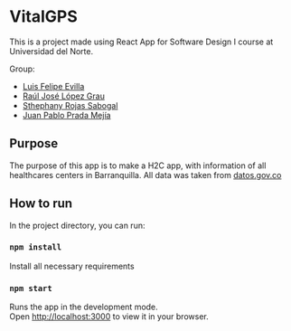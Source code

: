 # VitalGPS

This is a project made using React App for Software Design I course at Universidad del Norte.

Group:

- [Luis Felipe Evilla](https://github.com/luisFelipeEvilla)
- [Raúl José López Grau](https://github.com/galoryzen)
- [Sthephany Rojas Sabogal](https://github.com/sthephanyr15)
- [Juan Pablo Prada Mejía](https://github.com/juanpabloinformatica)

## Purpose
The purpose of this app is to make a H2C app, with information of all healthcares centers in Barranquilla. All data was taken from [datos.gov.co](https://datos.gov.co/)

## How to run

In the project directory, you can run:
### `npm install`
Install all necessary requirements

### `npm start`

Runs the app in the development mode.\
Open [http://localhost:3000](http://localhost:3000) to view it in your browser.
